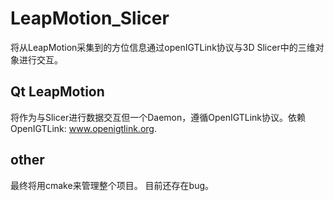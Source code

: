 # LeapMotion_Slicer
将从LeapMotion采集到的方位信息通过openIGTLink协议与3D Slicer中的三维对象进行交互。


## Qt LeapMotion
将作为与Slicer进行数据交互但一个Daemon，遵循OpenIGTLink协议。依赖OpenIGTLink: www.openigtlink.org.

## other
最终将用cmake来管理整个项目。
目前还存在bug。


